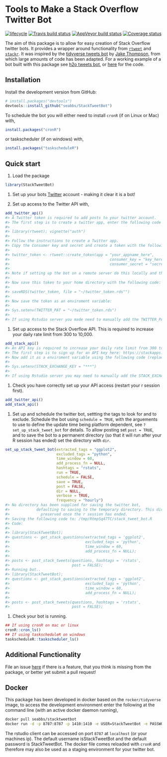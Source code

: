 
Tools to Make a Stack Overflow Twitter Bot
==========================================

[![lifecycle](https://img.shields.io/badge/lifecycle-experimental-orange.svg)](https://www.tidyverse.org/lifecycle/#experimental) [![Travis build status](https://travis-ci.org/seabbs/StackTweetBot.svg?branch=master)](https://travis-ci.org/seabbs/StackTweetBot) [![AppVeyor build status](https://ci.appveyor.com/api/projects/status/fxe1jxdykm5hvn1m?svg=true)](https://ci.appveyor.com/project/seabbs/stacktweetbot) [![Coverage status](https://codecov.io/gh/seabbs/StackTweetBot/branch/master/graph/badge.svg)](https://codecov.io/github/seabbs/StackTweetBot?branch=master)

The aim of this package is to allow for easy creation of Stack Overflow twitter bots. It provides a wrapper around functionality from [`rtweet`](http://rtweet.info/) and [`stackr`](https://github.com/dgrtwo/stackr). It was inspired by the [tidyverse tweets bot](https://github.com/wjakethompson/tidyverse-tweets/blob/master/tidyversetweets.R) by [Jake Thompson](https://www.wjakethompson.com/), from which large amounts of code has been adapted. For a working example of a bot built with this package see [h2o tweets bot](https://twitter.com/h2o_tweets), or [here](https://github.com/seabbs/h2o_tweets) for the code.

Installation
------------

Install the development version from GitHub:

``` r
# install.packages("devtools")
devtools::install_github("seabbs/StackTweetBot")
```

To schedule the bot you will either need to install `cronR` (if on Linux or Mac) with,

``` r
install.packages("cronR")
```

or taskscheduler (if on windows) with,

``` r
install.packages("taskscheduleR")
```

Quick start
-----------

1.  Load the package

``` r
library(StackTweetBot)
```

1.  Set up your bots [Twitter](https://twitter.com/) account - making it clear it is a bot!

2.  Set up access to the Twitter API with,

``` r
add_twitter_api()
#> A Twitter token is required to add posts to your twitter account. 
#> The first step is to create a twitter app, enter the following code for instructions. 
#> 
#> library(rtweet); vignette("auth") 
#> 
#> Follow the instructions to create a Twitter app. 
#> Copy the Consumer key and secret and create a token with the following code: 
#> 
#> twitter_token <- rtweet::create_token(app = "your_appname_here",
#>                                             consumer_key = "key_here",
#>                                             consumer_secret = "secret_here") 
#> 
#> Note if setting up the bot on a remote server do this locally and then upload 
#> 
#> Now save this token to your home directory with the following code: 
#> 
#> saveRDS(twitter_token, file = "~/twitter_token.rds"") 
#> 
#> Now save the token as an enviroment variable: 
#> 
#> Sys.setenv(TWITTER_PAT = "~/twitter_token.rds") 
#> 
#> If using Rstudio server you made need to manually add the TWITTER_PAT to the .Renviron.
```

1.  Set up access to the Stack Overflow API. This is required to increase your daily rate limit from 300 to 10,000.

``` r
add_stack_api()
#> An API key is required to increase your daily rate limit from 300 to 10,000. 
#> The first step is to sign up for an API key here: https://stackapps.com/apps/oauth/register 
#> Now add it as a enviroment variable using the following code (replacing *** with your API key): 
#> 
#> Sys.setenv(STACK_EXCHANGE_KEY = "***") 
#> 
#> If using Rstudio server you may need to manually add the STACK_EXCHANGE_KEY to the .Renviron.
```

1.  Check you have correctly set up your API access (restart your r session first).

``` r
add_twitter_api()
add_stack_api()
```

1.  Set up and schedule the twitter bot, settting the tags to look for and to exclude. Schedule the bot using `schedule = TRUE`, with the arguements to use to define the update time being platform dependent, see `?set_up_stack_tweet_bot` for details. To allow posting set `post = TRUE`, and to save the bot to a permanent directory (so that it will run after your R session has ended) set the directory with `dir`.

``` r
set_up_stack_tweet_bot(extracted_tags = "ggplot2",
                       excluded_tags = "python",
                       time_window = 60,
                       add_process_fn = NULL, 
                       hashtags = "rstats",
                       run = TRUE, 
                       schedule = FALSE,
                       save = TRUE, 
                       post = FALSE,
                       dir = NULL,
                       verbose = TRUE,
                       frequency = "hourly")
#> No directory has been supplied for saving the twitter bot,
#>            defaulting to saving to the temporary directory. This directory will not be
#>              preserved once the r session has ended.
#> Saving the following code to: /tmp/RtmpSq47TC/stack_tweet_bot.R
#> Code: 
#> 
#> library(StackTweetBot);
#> questions <- get_stack_questions(extracted_tags = 'ggplot2',
#>                                  excluded_tags = 'python',
#>                                  time_window = 60,
#>                                  add_process_fn = NULL);
#> 
#> posts <- post_stack_tweets(questions, hashtags = 'rstats',
#>                            post = FALSE);
#> Running bot..
#> library(StackTweetBot);
#> questions <- get_stack_questions(extracted_tags = 'ggplot2',
#>                                  excluded_tags = 'python',
#>                                  time_window = 60,
#>                                  add_process_fn = NULL);
#> 
#> posts <- post_stack_tweets(questions, hashtags = 'rstats',
#>                            post = FALSE);
```

1.  Check your bot is running.

``` r
## If using cronR on mac or linux
cronR::cron_ls()
## If using taskscheduleR on windows
taskscheduleR::taskscheduler_ls()
```

Additional Functionality
------------------------

File an issue [here](https://github.com/seabbs/StackTweetBot/issues) if there is a feature, that you think is missing from the package, or better yet submit a pull request!

Docker
------

This package has been developed in docker based on the `rocker/tidyverse` image, to access the development environment enter the following at the command line (with an active docker daemon running),

``` bash
docker pull seabbs/stacktweetbot
docker run -d -p 8787:8787 -p 1410:1410 -e USER=StackTweetBot -e PASSWORD=StackTweetBot --name StackTweetBot seabbs/stacktweetbot
```

The rstudio client can be accessed on port `8787` at `localhost` (or your machines ip). The default username isStackTweetBot and the default password is StackTweetBot. The docker file comes reloaded with `cronR` and therefore may also be used as a staging environment for your twitter bot.
